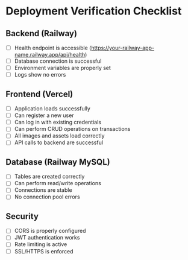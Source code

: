 # Deployment Verification Checklist

## Backend (Railway)

- [ ] Health endpoint is accessible (https://your-railway-app-name.railway.app/api/health)
- [ ] Database connection is successful
- [ ] Environment variables are properly set
- [ ] Logs show no errors

## Frontend (Vercel)

- [ ] Application loads successfully
- [ ] Can register a new user
- [ ] Can log in with existing credentials
- [ ] Can perform CRUD operations on transactions
- [ ] All images and assets load correctly
- [ ] API calls to backend are successful

## Database (Railway MySQL)

- [ ] Tables are created correctly
- [ ] Can perform read/write operations
- [ ] Connections are stable
- [ ] No connection pool errors

## Security

- [ ] CORS is properly configured
- [ ] JWT authentication works
- [ ] Rate limiting is active
- [ ] SSL/HTTPS is enforced
